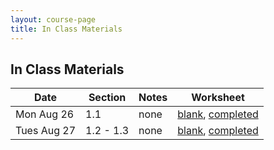 ```yaml
---
layout: course-page
title: In Class Materials
---
```


## In Class Materials

| Date | Section | Notes | Worksheet |
|--------------|-------|------------|--------------------|
|Mon Aug 26|1.1|none|[blank](assets/materials/Spring2019/Recitation-1.pdf), [completed]()|
|Tues Aug 27|1.2 - 1.3|none| [blank](assets/materials/Spring2019/Recitation-1.pdf), [completed]()|


<!-- To start using WebAssign, you will need two codes: -->

<!-- 1. Our Class Key: **uaf 1299 0905**  -->

<!-- 2. Your personal WebAssign access code.  Texts purchased from the UAF  bookstore include one; otherwise, a code can be purchased from WebAssign directly.  -->

<!-- Note WebAssign can be used for two weeks in a "trial" period which ends Sunday September 8 2019.  You can take advantage of this period if you are uncertain about you placement in this class.  -->

<!-- <div style="padding-top: 20px"></div>  -->
<!-- <center><a class="button" href="https://webassign.net">Go To WebAssign</a></center>  -->
